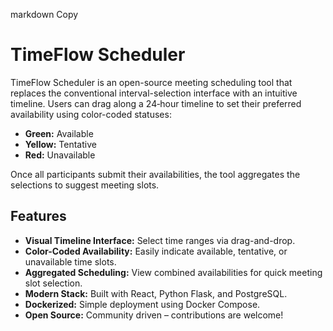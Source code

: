 
markdown
Copy
# TimeFlow Scheduler

TimeFlow Scheduler is an open-source meeting scheduling tool that replaces the conventional interval-selection interface with an intuitive timeline. Users can drag along a 24‑hour timeline to set their preferred availability using color-coded statuses:
- **Green:** Available  
- **Yellow:** Tentative  
- **Red:** Unavailable

Once all participants submit their availabilities, the tool aggregates the selections to suggest meeting slots.

## Features
- **Visual Timeline Interface:** Select time ranges via drag-and-drop.
- **Color-Coded Availability:** Easily indicate available, tentative, or unavailable time slots.
- **Aggregated Scheduling:** View combined availabilities for quick meeting slot selection.
- **Modern Stack:** Built with React, Python Flask, and PostgreSQL.
- **Dockerized:** Simple deployment using Docker Compose.
- **Open Source:** Community driven – contributions are welcome!